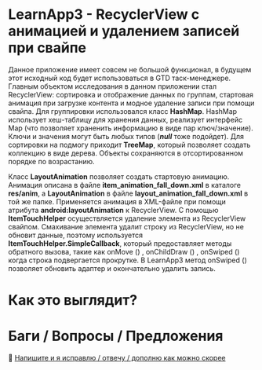 # LearnApp3 - RecyclerView с анимацией и удалением записей при свайпе
Данное приложение имеет совсем не большой функционал, в будущем этот исходный код будет использоваться в GTD таск-менеджере. Главным объектом исследования в данном приложении стал RecyclerView: сортировка и отображение данных по группам, стартовая анимация при загрузке контента и модное удаление записи при помощи свайпа.
Для группировки использовался класс **HashMap**. HashMap использует хеш-таблицу для хранения данных, реализует интерфейс Map (что позволяет храненить информацию в виде пар ключ/значение). Ключи и значения могут быть любых типов (***null*** тоже подойдет). Для сортировки на подмогу приходит **TreeMap**, который позволяет создать коллекцию в виде дерева. Объекты сохраняются в отсортированном порядке по возрастанию.

Класс **LayoutAnimation** позволяет создать стартовую анимацию. Анимация описана в файле **item_animation_fall_down.xml** в каталоге **res/anim**, а **LayoutAnimation** в файле **layout_animation_fall_down.xml** в той же папке. Применяется анимация в XML-файле при помощи атрибута **android:layoutAnimation** к RecyclerView.
С помощью **ItemTouchHelper** осуществляется удаление элемента из RecyclerView свайпом. Смахивание элемента удалит строку из RecyclerView, но не обновит данные, поэтому используется **ItemTouchHelper.SimpleCallback**, который предоставляет методы обратного вызова, такие как onMove () , onChildDraw () , onSwiped () когда строка подвергается прокрутке. В LearnApp3 метод onSwiped () позволяет обновить адаптер и окончательно удалить запись.

# Как это выглядит?

# Баги / Вопросы /  Предложения
📧 [Напишите и я исправлю / отвечу / дополню как можно скорее](mailto:developer.kaczmarek@yandex.ru)
